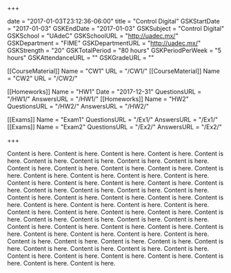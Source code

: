 +++

date = "2017-01-03T23:12:36-06:00"
title = "Control Digital"
GSKStartDate = "2017-01-03"
GSKEndDate = "2017-01-03"
GSKSubject = "Control Digital"
GSKSchool = "UAdeC"
GSKSchoolURL = "http://uadec.mx/"
GSKDepartment = "FIME"
GSKDepartmentURL = "http://uadec.mx/"
GSKStrength = "20"
GSKTotalPeriod = "80 hours"
GSKPeriodPerWeek = "5 hours"
GSKAttendanceURL = ""
GSKGradeURL = ""

[[CourseMaterial]]
    Name = "CW1"
    URL = "/CW1/"
[[CourseMaterial]]
    Name = "CW2"
    URL = "/CW2/"

[[Homeworks]]
    Name = "HW1"
	Date = "2017-12-31"
    QuestionsURL = "/HW1/"
	AnswersURL = "/HW1/"
[[Homeworks]]
    Name = "HW2"
    QuestionsURL = "/HW2/"
	AnswersURL = "/HW2/"

[[Exams]]
    Name = "Exam1"
    QuestionsURL = "/Ex1/"
	AnswersURL = "/Ex1/"
[[Exams]]
    Name = "Exam2"
    QuestionsURL = "/Ex2/"
	AnswersURL = "/Ex2/"
	
+++

Content is here. Content is here. Content is here. Content is here. Content is here. Content is here. Content is here. Content is here. Content is here. Content is here. Content is here. Content is here. Content is here. Content is here. Content is here. Content is here. Content is here. Content is here. Content is here. Content is here. Content is here. Content is here. Content is here. Content is here. Content is here. Content is here. Content is here. Content is here. Content is here. Content is here. Content is here. Content is here. Content is here. Content is here. Content is here. Content is here. Content is here. Content is here. Content is here. Content is here. Content is here. Content is here. Content is here. Content is here. Content is here. Content is here. Content is here. Content is here. Content is here. Content is here. Content is here. Content is here. Content is here. Content is here. Content is here. Content is here. Content is here. Content is here. Content is here. Content is here. Content is here. Content is here. Content is here. Content is here. Content is here. Content is here. Content is here. Content is here. Content is here. Content is here.